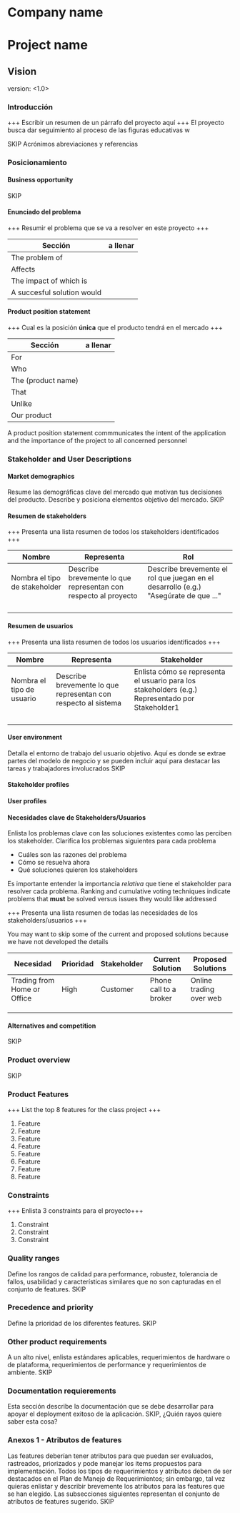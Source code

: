 # Company name

# Project name
## Vision
version: <1.0>

### Introducción

+++ Escribir un resumen de un párrafo del proyecto aquí +++
El proyecto busca dar seguimiento al proceso de las figuras educativas w

SKIP Acrónimos abreviaciones y referencias
### Posicionamiento
#### Business opportunity
SKIP
####  Enunciado del problema
+++ Resumir el problema que se va a resolver en este proyecto +++

| Sección                    | a llenar |
|----------------------------|----------|
| The problem of             |  |
| Affects                    |  |
| The impact of which is     |  |
| A succesful solution would |  |

#### Product position statement
+++ Cual es la posición **única** que el producto tendrá en el mercado +++

| Sección            | a llenar |
|--------------------|----------|
| For                |  |
| Who                |  |
| The (product name) |  |
| That               |  |
| Unlike             |  |
| Our product        |  |

A product position statement commmunicates the intent of the application and the importance of the project to all concerned personnel

### Stakeholder and User Descriptions
#### Market demographics
Resume las demográficas clave del mercado que motivan tus decisiones del producto. Describe y posiciona elementos objetivo del mercado.
SKIP
#### Resumen de stakeholders

+++ Presenta una lista resumen de todos los stakeholders identificados +++

| Nombre | Representa | Rol |
|--------------------|----------|-|
| Nombra el tipo de stakeholder | Describe brevemente lo que representan con respecto al proyecto | Describe brevemente el rol que juegan en el desarrollo (e.g.) "Asegúrate de que ..." |
|  |  |  |
|  |  |  |
|  |  |  |
|  |  |  |

#### Resumen de usuarios
+++ Presenta una lista resumen de todos los usuarios identificados +++

| Nombre | Representa | Stakeholder |
|--------------------|----------|-|
| Nombra el tipo de usuario | Describe brevemente lo que representan con respecto al sistema | Enlista cómo se representa el usuario para los stakeholders (e.g.) Representado por Stakeholder1 |
|  |  |  |
|  |  |  |
|  |  |  |
|  |  |  |

#### User environment
Detalla el entorno de trabajo del usuario objetivo. Aquí es donde se extrae partes del modelo de negocio y se pueden incluir aquí para destacar las tareas y trabajadores involucrados
SKIP

#### Stakeholder profiles
#### User profiles

#### Necesidades clave de Stakeholders/Usuarios

Enlista los problemas clave con las soluciones existentes como las perciben los stakeholder. Clarifica los problemas siguientes para cada problema
- Cuáles son las razones del problema
- Cómo se resuelva ahora
- Qué soluciones quieren los stakeholders

Es importante entender la importancia *relativa* que tiene el stakeholder para resolver cada problema. Ranking and cumulative voting techniques indicate problems that **must** be solved versus issues they would like addressed

+++ Presenta una lista resumen de todas las necesidades de los stakeholders/usuarios +++

You may want to skip some of the current and proposed solutions because we have not developed the details

| Necesidad | Prioridad | Stakeholder | Current Solution | Proposed Solutions |
|-----------|-----------|-------------|------------------|--------------------|
| Trading from Home or Office | High | Customer | Phone call to a broker | Online trading over web |
|  |  |  |  |  |
|  |  |  |  |  |
|  |  |  |  |  |

#### Alternatives and competition
SKIP

### Product overview
SKIP

### Product Features

+++ List the top 8 features for the class project +++

1. Feature
2. Feature
3. Feature
4. Feature
5. Feature
6. Feature
7. Feature
8. Feature

### Constraints
+++ Enlista 3 constraints para el proyecto+++

1. Constraint
2. Constraint
3. Constraint

### Quality ranges
Define los rangos de calidad para performance, robustez, tolerancia de fallos, usabilidad y características similares que no son capturadas en el conjunto de features.
SKIP

### Precedence and priority
Define la prioridad de los diferentes features.
SKIP

### Other product requirements
A un alto nivel, enlista estándares aplicables, requerimientos de hardware o de plataforma, requerimientos de performance y requerimientos de ambiente.
SKIP

### Documentation requierements
Esta sección describe la documentación que se debe desarrollar para apoyar el deployment exitoso de la aplicación.
SKIP, ¿Quién rayos quiere saber esta cosa?

### Anexos 1 - Atributos de features
Las features deberían tener atributos para que puedan ser evaluados, rastreados, priorizados y pode manejar los items propuestos para implementación. Todos los tipos de requerimientos y atributos deben de ser destacados en el Plan de Manejo de Requerimientos; sin embargo, tal vez quieras enlistar y describir brevemente los atributos para las features que se han elegido. Las subsecciones siguientes representan el conjunto de atributos de features sugerido.
SKIP